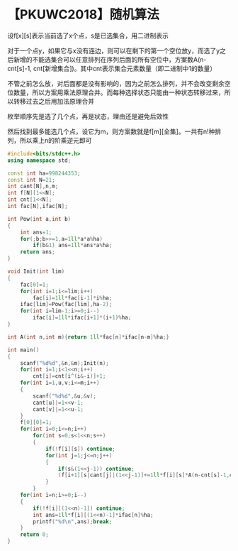 # 【PKUWC2018】随机算法

设f\[x\]\[s\]表示当前选了x个点，s是已选集合，用二进制表示

对于一个点y，如果它与x没有连边，则可以在剩下的第一个空位放y，而选了y之后新增的不能选集合可以任意排列在序列后面的所有空位中，方案数A(n-cnt\[s\]-1, cnt\[新增集合\])。其中cnt表示集合元素数量（即二进制中1的数量）

不管之前怎么放，对后面都是没有影响的，因为之前怎么排列，并不会改变剩余空位数量，所以方案用乘法原理合并。而每种选择状态只能由一种状态转移过来，所以转移过去之后用加法原理合并

枚举顺序先是选了几个点，再是状态，理由还是避免后效性

然后找到最多能选几个点，设它为m，则方案数就是f\[m\]\[全集\]。一共有n!种排列，所以乘上n的阶乘逆元即可

```cpp
#include<bits/stdc++.h>
using namespace std;

const int ha=998244353;
const int N=21;
int cant[N],n,m;
int f[N][1<<N];
int cnt[1<<N];
int fac[N],ifac[N];

int Pow(int a,int b)
{
    int ans=1;
    for(;b;b>>=1,a=1ll*a*a%ha)
        if(b&1) ans=1ll*ans*a%ha;
    return ans;
}

void Init(int lim)
{
    fac[0]=1;
    for(int i=1;i<=lim;i++)
        fac[i]=1ll*fac[i-1]*i%ha;
    ifac[lim]=Pow(fac[lim],ha-2);
    for(int i=lim-1;i>=0;i--)
        ifac[i]=1ll*ifac[i+1]*(i+1)%ha;
}

int A(int n,int m){return 1ll*fac[n]*ifac[n-m]%ha;}

int main()
{
    scanf("%d%d",&n,&m);Init(n);
    for(int i=1;i<1<<n;i++)
        cnt[i]=cnt[i^(i&-i)]+1;
    for(int i=1,u,v;i<=m;i++)
    {
        scanf("%d%d",&u,&v);
        cant[u]|=1<<v-1;
        cant[v]|=1<<u-1;
    }
    f[0][0]=1;
    for(int i=0;i<=n;i++)
        for(int s=0;s<1<<n;s++)
        {
            if(!f[i][s]) continue;
            for(int j=1;j<=n;j++)
            {
                if(s&(1<<j-1)) continue;
                (f[i+1][s|cant[j]|(1<<j-1)]+=1ll*f[i][s]*A(n-cnt[s]-1,cnt[cant[j]^(cant[j]&s)])%ha)%=ha;
            }
        }
    for(int i=n;i>=0;i--)
    {
        if(!f[i][(1<<n)-1]) continue;
        int ans=1ll*f[i][(1<<n)-1]*ifac[n]%ha;
        printf("%d\n",ans);break;
    }
    return 0;
}
```


